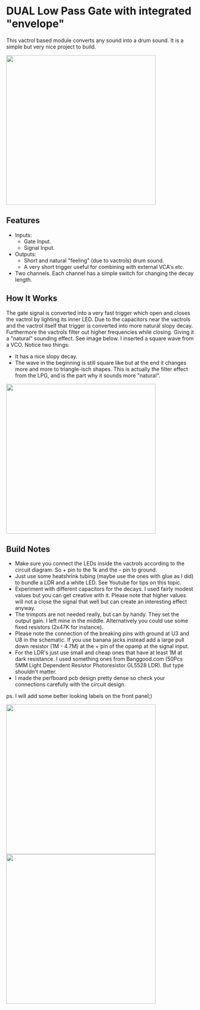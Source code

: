 # DUAL Low Pass Gate with integrated "envelope"
This vactrol based module converts any sound into a drum sound. It is a simple but very nice project to build.

<img src="https://raw.githubusercontent.com/PierreIsCoding/sdiy/main/LPG/images/20210906_212035.jpg" height="400" />

## Features
- Inputs:
  - Gate Input.
  - Signal Input.
- Outputs:
  - Short and natural "feeling" (due to vactrols) drum sound.
  - A very short trigger useful for combining with external VCA's etc.
- Two channels. Each channel has a simple switch for changing the decay length.


## How It Works
The gate signal is converted into a very fast trigger which open and closes the vactrol by lighting its inner LED. Due to the capacitors near the vactrols and the vactrol itself that trigger is converted into more natural slopy decay. Furthermore the vactrols filter out higher frequencies while closing. Giving it a "natural" sounding effect. See image below. I inserted a square wave from a VCO. Notice two things:

- It has a nice slopy decay.
- The wave in the beginning is still square like but at the end it changes more and more to triangle-isch shapes. This is actually the filter effect from the LPG, and is the part why it sounds more "natural".

<img src="https://raw.githubusercontent.com/PierreIsCoding/sdiy/main/LPG/images/20210907_183115.jpg" height="400" />




## Build Notes
- Make sure you connect the LEDs inside the vactrols according to the circuit diagram. So + pin to the 1k and the - pin to ground.
- Just use some heatshrink tubing (maybe use the ones with glue as I did) to bundle a LDR and a white LED. See Youtube for tips on this topic.
- Experiment with different capacitors for the decays. I used fairly modest values but you can get creative with it. Please note that higher values will not a close the signal that well but can create an interesting effect anyway.
- The trimpots are not needed really, but can by handy. They set the output gain. I left mine in the middle. Alternatively you could use some fixed resistors (2x47K for instance).
- Please note the connection of the breaking pins with ground at U3 and U8 in the schematic. If you use banana jacks instead add a large pull down resistor (1M - 4.7M) at the + pin of the opamp at the signal input.
- For the LDR's just use small and cheap ones that have at least 1M at dark resistance. I used something ones from Banggood.com (50Pcs 5MM Light Dependent Resistor Photoresistor GL5528 LDR). But type shouldn't matter.
- I made the perfboard pcb design pretty dense so check your connections carefully with the circuit design.

ps. I will add some better looking labels on the front panel;)

<img src="https://raw.githubusercontent.com/PierreIsCoding/sdiy/main/LPG/images/front.jpg" height="400" />
<img src="https://raw.githubusercontent.com/PierreIsCoding/sdiy/main/LPG/images/20210906_211956.jpg" height="400" />




